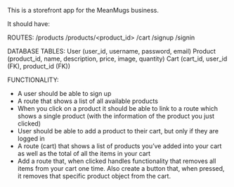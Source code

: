 This is a storefront app for the MeanMugs business.

It should have:

ROUTES:
/products
/products/<product_id>
/cart
/signup
/signin

DATABASE TABLES:
User (user_id, username, password, email)
Product (product_id, name, description, price, image, quantity)
Cart (cart_id, user_id (FK), product_id (FK))

FUNCTIONALITY:
- A user should be able to sign up
- A route that shows a list of all available products
- When you click on a product it should be able to link to a route which shows a single product (with the information of the product you just clicked)
- User should be able to add a product to their cart, but only if they are logged in
- A route (cart) that shows a list of products you’ve added into your cart as well as the total of all the items in your cart
- Add a route that, when clicked handles functionality that removes all items from your cart one time. Also create a button that, when pressed, it removes that specific product object from the cart.